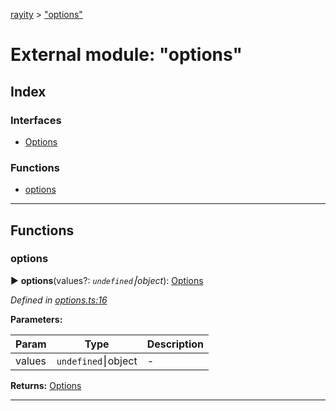 [rayity](../README.md) > ["options"](../modules/_options_.md)



# External module: "options"

## Index

### Interfaces

* [Options](../interfaces/_options_.options.md)


### Functions

* [options](_options_.md#options-1)



---
## Functions
<a id="options-1"></a>

###  options

► **options**(values?: *`undefined`⎮object*): [Options](../interfaces/_options_.options.md)




*Defined in [options.ts:16](https://github.com/gribbet/rayity/blob/4838bef/src/options.ts#L16)*



**Parameters:**

| Param | Type | Description |
| ------ | ------ | ------ |
| values | `undefined`⎮object   |  - |





**Returns:** [Options](../interfaces/_options_.options.md)





___


